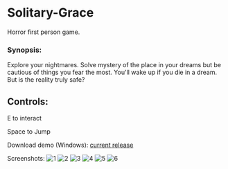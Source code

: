 # Solitary-Grace
Horror first person game.

### Synopsis:
Explore your nightmares. Solve mystery of the place in your dreams but be cautious of things you fear the most. You'll wake up if you die in a dream. But is the reality truly safe?

## Controls:
E to interact

Space to Jump

Download demo (Windows): [current release](https://github.com/Dzoiver/Solitary-Grace/releases/tag/v0.0.1-alpha)

Screenshots:
![1](https://github.com/Dzoiver/Solitary-Grace/assets/40641790/73c696e5-4555-4f6d-8cc4-fb70fb05ffcc)
![2](https://github.com/Dzoiver/Solitary-Grace/assets/40641790/30d218e5-0745-4286-85f8-ff7e9e6b612a)
![3](https://github.com/Dzoiver/Solitary-Grace/assets/40641790/bd4a30ca-e436-46e8-896e-1dad5f4a4f88)
![4](https://github.com/Dzoiver/Solitary-Grace/assets/40641790/2d34a472-9286-478b-a7d2-9c86671694b0)
![5](https://github.com/Dzoiver/Solitary-Grace/assets/40641790/5784d796-02dc-404e-bbfe-53818e19082b)
![6](https://github.com/Dzoiver/Solitary-Grace/assets/40641790/cefd8340-54a2-47c1-9536-26b15ecf4b1e)
